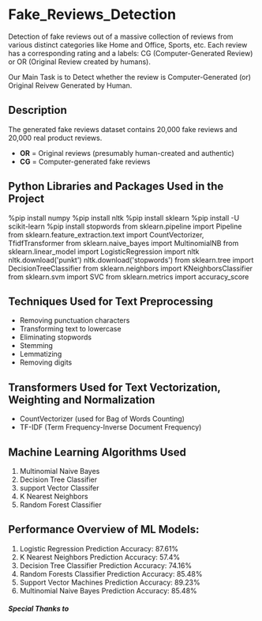 # Fake_Reviews_Detection

Detection of fake reviews out of a massive collection of reviews from various distinct categories like Home and Office, Sports, etc.
Each review has a corresponding rating and a labels: CG (Computer-Generated Review) or OR (Original Review created by humans).

Our Main Task is to Detect whether the review is Computer-Generated (or) Original Reivew Generated by Human.

## Description
The generated fake reviews dataset contains 20,000 fake reviews and 20,000 real product reviews.  
- **OR** = Original reviews (presumably human-created and authentic)  
- **CG** = Computer-generated fake reviews

## Python Libraries and Packages Used in the Project

%pip install numpy
%pip install nltk
%pip install sklearn
%pip install -U scikit-learn
%pip install stopwords
from sklearn.pipeline import Pipeline
from sklearn.feature_extraction.text import CountVectorizer, TfidfTransformer
from sklearn.naive_bayes import MultinomialNB
from sklearn.linear_model import LogisticRegression
import nltk
nltk.download('punkt')
nltk.download('stopwords')
from sklearn.tree import DecisionTreeClassifier
from sklearn.neighbors import KNeighborsClassifier
from sklearn.svm import SVC
from sklearn.metrics import accuracy_score  


## Techniques Used for Text Preprocessing

- Removing punctuation characters  
- Transforming text to lowercase  
- Eliminating stopwords  
- Stemming  
- Lemmatizing  
- Removing digits


## Transformers Used for Text Vectorization, Weighting and Normalization

- CountVectorizer (used for Bag of Words Counting)
- TF-IDF (Term Frequency-Inverse Document Frequency)


## Machine Learning Algorithms Used

1. Multinomial Naive Bayes
2. Decision Tree Classifier
3. support Vector Classifer
4. K Nearest Neighbors
5. Random Forest Classifier


## Performance Overview of ML Models:

1. Logistic Regression Prediction Accuracy: 87.61%
2. K Nearest Neighbors Prediction Accuracy: 57.4%
3. Decision Tree Classifier Prediction Accuracy: 74.16%
4. Random Forests Classifier Prediction Accuracy: 85.48%
5. Support Vector Machines Prediction Accuracy: 89.23%
6. Multinomial Naive Bayes Prediction Accuracy: 85.48%


##### Special Thanks to 
